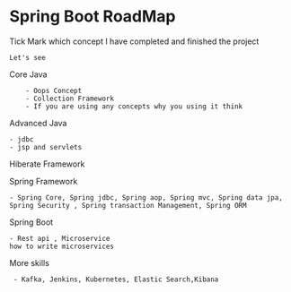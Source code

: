 # Spring Boot RoadMap

Tick Mark which concept I have completed and finished the project

```text
Let's see 
```

Core Java

		- Oops Concept
		- Collection Framework
		- If you are using any concepts why you using it think

Advanced Java

	- jdbc
	- jsp and servlets

Hiberate Framework
	
Spring Framework

	- Spring Core, Spring jdbc, Spring aop, Spring mvc, Spring data jpa, Spring Security , Spring transaction Management, Spring ORM

Spring Boot

	- Rest api , Microservice
	how to write microservices

More skills

	 - Kafka, Jenkins, Kubernetes, Elastic Search,Kibana
